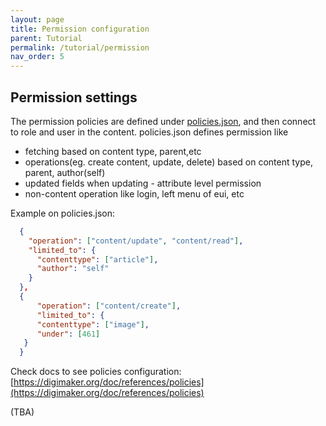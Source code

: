 ```yaml
---
layout: page
title: Permission configuration
parent: Tutorial
permalink: /tutorial/permission
nav_order: 5
---
```



## Permission settings

The permission policies are defined under [policies.json](configs/policies.json), and then connect to role and user in the content. policies.json defines permission like
 - fetching  based on content type, parent,etc
 - operations(eg. create content, update, delete) based on content type, parent, author(self)
 - updated fields when updating - attribute level permission
 - non-content operation like login, left menu of eui, etc

Example on policies.json:
```json
  {
    "operation": ["content/update", "content/read"],
    "limited_to": {
      "contenttype": ["article"],
      "author": "self"
    }
  },
  {
      "operation": ["content/create"],
      "limited_to": {
      "contenttype": ["image"],
      "under": [461]
   }
  }
```

Check docs to see policies configuration: [https://digimaker.org/doc/references/policies](https://digimaker.org/doc/references/policies)

(TBA)
